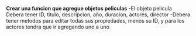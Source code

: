 **Crear una funcion que agregue objetos peliculas**
-El objeto pelicula Debera tener ID, titulo, descripcion, año, duracion, actores, director
-Debera tener metodos para editar todas sus propiedades, menos su ID, y para los actores tendra que ir agregando uno a uno